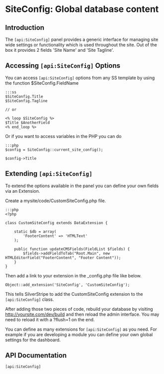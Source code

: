 # SiteConfig: Global database content

## Introduction

The `[api:SiteConfig]` panel provides a generic interface for managing site wide settings or
functionality which is used throughout the site. Out of the box it provides 2 fields 'Site Name' and 'Site Tagline'.

## Accessing `[api:SiteConfig]` Options

You can access `[api:SiteConfig]` options from any SS template by using the function $SiteConfig.FieldName

	:::ss
	$SiteConfig.Title 
	$SiteConfig.Tagline
	
	// or 
	
	<% loop $SiteConfig %>
	$Title $AnotherField
	<% end_loop %>


Or if you want to access variables in the PHP you can do

	:::php
	$config = SiteConfig::current_site_config(); 
	
	$config->Title


## Extending `[api:SiteConfig]`

To extend the options available in the panel you can define your own fields via an Extension.

Create a mysite/code/CustomSiteConfig.php file.

	:::php
	<?php
	
	class CustomSiteConfig extends DataExtension {
		
		static $db = array(
			'FooterContent' => 'HTMLText'
		);
	
		public function updateCMSFields(FieldList $fields) {
			$fields->addFieldToTab("Root.Main", new HTMLEditorField("FooterContent", "Footer Content"));
		}
	}


Then add a link to your extension in the _config.php file like below.

	Object::add_extension('SiteConfig', 'CustomSiteConfig');


This tells SilverStripe to add the CustomSiteConfig extension to the `[api:SiteConfig]` class. 

After adding those two pieces of code, rebuild your database by visiting http://yoursite.com/dev/build and then reload
the admin interface. You may need to reload it with a ?flush=1 on the end.

You can define as many extensions for `[api:SiteConfig]` as you need. For example if you are developing a module you can define
your own global settings for the dashboard.

## API Documentation
`[api:SiteConfig]`